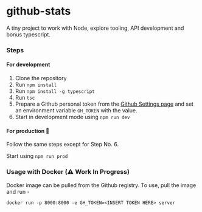 # github-stats

A tiny project to work with Node, explore tooling, API development and bonus typescript.

### Steps

#### For development

1. Clone the repository
2. Run `npm install`
3. Run `npm install -g typescript`
4. Run `tsc`
5. Prepare a Github personal token from the [Github Settings page](https://github.com/settings/profile) and set an environment variable `GH_TOKEN` with the value.
6. Start in development mode using `npm run dev`

#### For production 🤭

Follow the same steps except for Step No. 6.

Start using `npm run prod`

### Usage with Docker (⚠️ Work In Progress)

Docker image can be pulled from the Github registry. To use, pull the image and run -

`docker run -p 8000:8000 -e GH_TOKEN=<INSERT TOKEN HERE> server`
